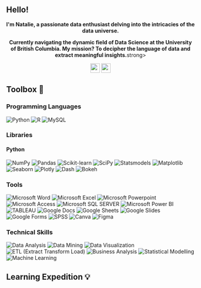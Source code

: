 ## Hello!

<p align="center"><strong>I'm Natalie, a passionate data enthusiast delving into the intricacies of the data universe.</strong></p>

<p align="center"><strong>Currently navigating the dynamic field of Data Science at the University of British Columbia. My mission? To decipher the language of data and extract meaningful insights.</strong>strong></p>

<p align="center">
  <a href="https://www.linkedin.com/in/nataliecoutinho" target="_blank"><img height="25" src="https://img.shields.io/badge/-LinkedIn-0e76a8?style=for-the-badge&logo=Linkedin&logoColor=white"></a>
  <a href="https://www.nataliecoutinho.com" target="_blank"><img height="25" src="https://img.shields.io/badge/Portfolio-0077cc?style=for-the-badge&logo=About.me&logoColor=white"></a>
</p>


## Toolbox 🧠

### Programming Languages
![Python](https://img.shields.io/badge/Python-3670A0?style=for-the-badge&logo=Python&logoColor=ffdd54)
![R](https://img.shields.io/badge/R-%23276DC3.svg?style=for-the-badge&logo=R&logoColor=white)
![MySQL](https://img.shields.io/badge/MySQL-%230082A1.svg?style=for-the-badge&logo=MySQL&logoColor=white)

### Libraries

#### Python
![NumPy](https://img.shields.io/badge/NumPy-013243?style=for-the-badge&logo=numpy)
![Pandas](https://img.shields.io/badge/Pandas-150458?style=for-the-badge&logo=pandas)
![Scikit-learn](https://img.shields.io/badge/Scikit--learn-F7931E?style=for-the-badge&logo=scikit-learn)
![SciPy](https://img.shields.io/badge/SciPy-8CAAE6?style=for-the-badge&logo=scipy)
![Statsmodels](https://img.shields.io/badge/Statsmodels-4E78A0?style=for-the-badge&logo=statsmodels)
![Matplotlib](https://img.shields.io/badge/Matplotlib-377EB8?style=for-the-badge&logo=matplotlib)
![Seaborn](https://img.shields.io/badge/Seaborn-388E3C?style=for-the-badge&logo=seaborn)
![Plotly](https://img.shields.io/badge/Plotly-3F4F75?style=for-the-badge&logo=plotly)
![Dash](https://img.shields.io/badge/Dash-03C4A1?style=for-the-badge&logo=dash)
![Bokeh](https://img.shields.io/badge/Bokeh-3A5199?style=for-the-badge&logo=bokeh)

### Tools
![Microsoft Word](https://img.shields.io/badge/Microsoft_Word-2B579A?style=for-the-badge&logo=microsoft-word&logoColor=white)
![Microsoft Excel](https://img.shields.io/badge/Microsoft_Excel-217346?style=for-the-badge&logo=microsoft-excel&logoColor=white)
![Microsoft Powerpoint](https://img.shields.io/badge/Microsoft_PowerPoint-B7472A?style=for-the-badge&logo=microsoft-powerpoint&logoColor=white)
![Microsoft Access](https://img.shields.io/badge/Microsoft_Access-A4373A?style=for-the-badge&logo=microsoft-access&logoColor=white)
![Microsoft SQL SERVER](https://img.shields.io/badge/Microsoft_SQL_Server-CC2927?style=for-the-badge&logo=microsoft-sql-server&logoColor=white)
![Microsoft Power BI](https://img.shields.io/badge/PowerBI-F2C811?style=for-the-badge&logo=Power%20BI&logoColor=white)
![TABLEAU](https://img.shields.io/badge/Tableau-E97627?style=for-the-badge&logo=Tableau&logoColor=white)
![Google Docs](https://img.shields.io/badge/Google_Docs-4285F4?style=for-the-badge&logo=google-docs&logoColor=white)
![Google Sheets](https://img.shields.io/badge/Google%20Sheets-34A853?style=for-the-badge&logo=google-sheets&logoColor=white)
![Google Slides](https://img.shields.io/badge/Google_Slides-4285F4?style=for-the-badge&logo=google-slides&logoColor=white)
![Google Forms](https://img.shields.io/badge/Google_Forms-4285F4?style=for-the-badge&logo=google-forms&logoColor=white)
![SPSS](https://img.shields.io/badge/SPSS-3F51B5?style=for-the-badge&logo=IBM&logoColor=white)
![Canva](https://img.shields.io/badge/Canva-%2300C4CC.svg?&style=for-the-badge&logo=Canva&logoColor=white)
![Figma](https://img.shields.io/badge/Figma-F24E1E?style=for-the-badge&logo=figma&logoColor=white)

### Technical Skills
![Data Analysis](https://img.shields.io/badge/Data_Analysis-25A0DA?style=for-the-badge)
![Data Mining](https://img.shields.io/badge/Data_Mining-FFD43B?style=for-the-badge)
![Data Visualization](https://img.shields.io/badge/Data_Visualization-FF914D?style=for-the-badge)
![ETL (Extract Transform Load)](https://img.shields.io/badge/ETL-47A744?style=for-the-badge)
![Business Analysis](https://img.shields.io/badge/Business_Analysis-9552EA?style=for-the-badge)
![Statistical Modelling](https://img.shields.io/badge/Statistical_Modelling-9C55AE?style=for-the-badge)
![Machine Learning](https://img.shields.io/badge/Machine_Learning-4285F4?style=for-the-badge)

## Learning Expedition 💡

